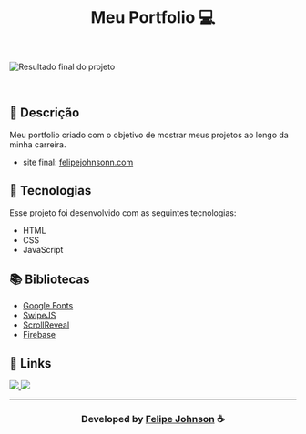 <h1 align="center">
  Meu Portfolio 💻
</h1>

<br>

![Resultado final do projeto](https://user-images.githubusercontent.com/112385665/187520918-a203bb0b-e611-43a5-b326-9003b1f4b2eb.png)

<br>
  
## 📝 Descrição 

Meu portfolio criado com o objetivo de mostrar meus projetos ao longo da minha carreira.  

- site final: [felipejohnsonn.com](https://felipejohnsonn.web.app/)

## 🚀 Tecnologias

Esse projeto foi desenvolvido com as seguintes tecnologias:

- HTML
- CSS
- JavaScript

## 📚 Bibliotecas

- [Google Fonts](https://fonts.google.com/)
- [SwipeJS](https://github.com/nolimits4web/Swiper)
- [ScrollReveal](https://scrollrevealjs.org/)
- [Firebase](https://firebase.google.com/)

## 🔗 Links

<p align="left">
 
 <a href="https://www.instagram.com/felipee.johnson/" alt="Instagram">
  <img src="https://img.shields.io/badge/-Instagram-0A66C2?style=for-the-badge&logo=Instagram&logoColor=FFFFFF&link=https://www.instagram.com/felipee_johnsonn/"/> 
 </a>

<a href="https://felipejohnsonn.web.app/" alt="Portfolio">
  <img src="https://img.shields.io/badge/my_portfolio-000?style=for-the-badge&logo=ko-fi&logoColor=white&link=https://felipejohnsonn.web.app/"/>
 </a>

 </p>


-----

  <h3 align="center"> Developed by <a href="https://github.com/felipejohnson/">Felipe Johnson</a> ☕</h3>
